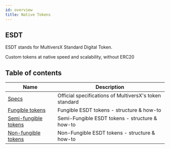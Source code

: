 ```yaml
---
id: overview
title: Native Tokens
---
```


## ESDT

ESDT stands for MultiversX Standard Digital Token.

Custom tokens at native speed and scalability, without ERC20

## Table of contents

| Name                                                                    | Description                                            |
| ----------------------------------------------------------------------- | ------------------------------------------------------ |
| [Specs](https://github.com/multiversx/mx-specs/blob/main/ESDT-specs.md) | Official specifications of MultiversX's token standard |
| [Fungible tokens](/tokens/esdt-tokens)                                  | Fungible ESDT tokens - structure & how-to              |
| [Semi-fungible tokens](/tokens/nft-tokens)                              | Semi-Fungible ESDT tokens - structure & how-to         |
| [Non-fungible tokens](/tokens/nft-tokens)                               | Non-Fungible ESDT tokens - structure & how-to          |
